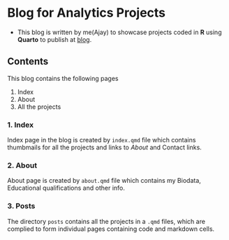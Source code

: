 # Blog for Analytics Projects

  - This blog is written by me(Ajay) to showcase projects coded in **R** using **Quarto** to publish at [blog](https://ajay333a.quarto.pub/ajay333a/).

## Contents 

This blog contains the following pages
1. Index
2. About
3. All the projects 


### 1. Index 

  Index page in the blog is created by `index.qmd` file which contains thumbmails for all the projects and links to *About* and Contact links.

### 2. About 

  About page is created by `about.qmd` file which contains my Biodata, Educational qualifications and other info.

### 3. Posts

  The directory `posts` contains all the projects in a `.qmd` files, which are complied to form individual pages containing code and markdown cells.
